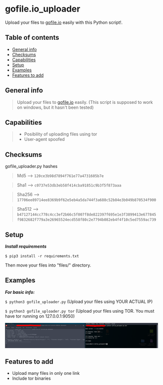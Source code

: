 # gofile.io_uploader
Upload your files to [gofile.io](https://gofile.io) easily with this Python script!. 

## Table of contents
* [General info](#general-info)
* [Checksums](#checksums)
* [Capabilities](#capabilities)
* [Setup](#setup)
* [Examples](#Examples)
* [Features to add](#Features-to-add)


## General info
>Upload your files to [gofile.io](https://gofile.io) easily. (This script is supposed to work on windows, but it hasn't been tested)

## Capabilities

>- Posibility of uploading files using tor
>- User-agent spoofed

## Checksums
gofile_uploader.py hashes

>Md5 --> `120ce3b98d7894f761e77a4731605b7e`

>Sha1 --> `c0737e53db3eb58f414cba91851c9b3f5f873aaa`

>Sha256 --> `17706ee89714ee8369b9f62e5eb4a5da744f3a688c52b84e3b049b870534f900`

>Sha512 --> `b47127144cc778c4cc3ef2b66c5f007f8de822397f695e1e3f3899413e677845f9832682f779a3e26965524ecd558f80c2e7794b082eb4f4f10c5ed7559ac739`

## Setup

***Install requirements***

`$ pip3 install -r requirements.txt`

Then move your files into "files/" directory.

## Examples

***For basic info:***

`$ python3 gofile_uploader.py` (Upload your files using YOUR ACTUAL IP)

`$ python3 gofile_uploader.py tor` (Upload your files using TOR. You must have tor running on 127.0.0.1:9050)

![alt text](example.png)

## Features to add

- Upload many files in only one link
- Include tor binaries
